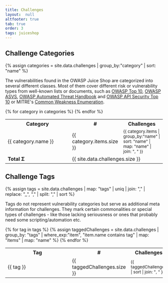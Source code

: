 ```yaml
---
title: Challenges
layout:  null
altfooter: true
tab: true
order: 3
tags: juiceshop
---
```


## Challenge Categories

{% assign categories = site.data.challenges | group_by:"category" | sort: "name" %}

The vulnerabilities found in the OWASP Juice Shop are categorized into
several different classes. Most of them cover different risk or
vulnerability types from well-known lists or documents, such as
[OWASP Top 10](https://owasp.org/www-project-top-ten/),
[OWASP ASVS](https://owasp.org/www-project-application-security-verification-standard/),
[OWASP Automated Threat Handbook](https://owasp.org/www-project-automated-threats-to-web-applications/)
and
[OWASP API Security Top 10](https://owasp.org/www-project-api-security/)
or MITRE's
[Common Weakness Enumeration](https://cwe.mitre.org/).

<table>
  <tr>
    <th>Category</th>
    <th>#</th>
    <th>Challenges</th>
  </tr>
  {% for category in categories %}
  <tr>
    <td style="min-width: 190px">{{ category.name }}</td>
    <td style="min-width: 60px">{{ category.items.size }}</td>
    <td><small>{{ category.items | group_by:"name" | sort: "name" | map: "name" | join: ", " }}</small></td>
  </tr>
  {% endfor %}
  <tr>
    <td><strong>Total Σ</strong></td>
    <td colspan="2">{{ site.data.challenges.size }}</td>
  </tr>
</table>

## Challenge Tags

{% assign tags = site.data.challenges | map: "tags" | uniq | join: "," | replace: ",,", "," | split: "," | sort  %}

Tags do not represent vulnerability categories but serve as additional
meta information for challenges. They mark certain commonalities or
special types of challenges - like those lacking seriousness or ones
that probably need some scripting/automation etc.

<table>
  <tr>
    <th>Tag</th>
    <th>#</th>
    <th>Challenges</th>
  </tr>
  {% for tag in tags %}
  {% assign taggedChallenges = site.data.challenges | group_by: "tags" | where_exp:"item", "item.name contains tag" | map: "items" | map: "name" %}
  <tr>
    <td style="min-width: 190px">{{ tag }}</td>
    <td style="min-width: 60px">
      {{ taggedChallenges.size }}
    </td>
    <td><small>
      {{ taggedChallenges | sort | join: ", " }}
    </small></td>
  </tr>
  {% endfor %}
</table>

